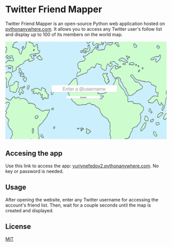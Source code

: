 # Twitter Friend Mapper

Twitter Friend Mapper is an open-source Python web application hosted on [pythonanywhere.com](www.pythonanywhere.com). It allows you to access any Twitter user's follow list and display up to 100 of its members on the world map.

![alt text](screenshot.png)

## Accesing the app

Use this link to access the app: [yuriynefedov2.pythonanywhere.com](www.yuriynefedov2.pythonanywhere.com). No key or password is needed.

## Usage

After opening the website, enter any Twitter username for accessing the account's friend list. Then, wait for a couple seconds until the map is created and displayed.


## License
[MIT](https://choosealicense.com/licenses/mit/)
